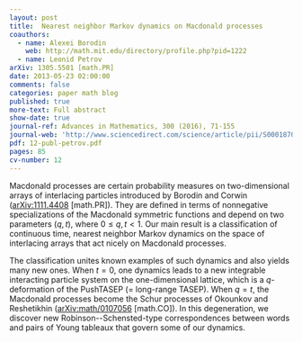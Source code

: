 ```yaml
---
layout: post
title:  Nearest neighbor Markov dynamics on Macdonald processes
coauthors:
  - name: Alexei Borodin
    web: http://math.mit.edu/directory/profile.php?pid=1222
  - name: Leonid Petrov
arXiv: 1305.5501 [math.PR]
date: 2013-05-23 02:00:00
comments: false
categories: paper math blog
published: true
more-text: Full abstract
show-date: true
journal-ref: Advances in Mathematics, 300 (2016), 71-155
journal-web: 'http://www.sciencedirect.com/science/article/pii/S0001870816001201'
pdf: 12-publ-petrov.pdf
pages: 85
cv-number: 12
---
```


Macdonald processes are certain probability measures on two-dimensional
arrays of interlacing particles introduced by Borodin and Corwin
(<a href="https://arxiv.org/abs/1111.4408">arXiv:1111.4408</a> [math.PR]). They are defined in terms of nonnegative
specializations of the Macdonald symmetric functions and depend on two
parameters $(q,t)$, where $0\le q, t < 1$. Our main result is a classification of
continuous time, nearest neighbor Markov dynamics on the space of interlacing
arrays that act nicely on Macdonald processes.<!--more-->

The classification unites known examples of such dynamics and also yields
many new ones. When $t = 0$, one dynamics leads to a new integrable interacting
particle system on the one-dimensional lattice, which is a $q$-deformation of the
PushTASEP (= long-range TASEP). When $q = t$, the Macdonald processes become the
Schur processes of Okounkov and Reshetikhin (<a href="https://arxiv.org/abs/math/0107056">arXiv:math/0107056</a> [math.CO]). In
this degeneration, we discover new Robinson--Schensted-type correspondences
between words and pairs of Young tableaux that govern some of our dynamics.

